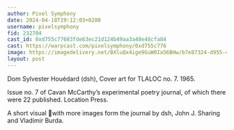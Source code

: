 ```yaml
---
author: Pixel Symphony
date: 2024-04-18T19:12:03+0200
username: pixelsymphony
fid: 232704
cast_id: 0xd755c77683fde63ec21d124b49aa3a48e48cfa84
cast: https://warpcast.com/pixelsymphony/0xd755c776
image: https://imagedelivery.net/BXluQx4ige9GuW0Ia56BHw/b7e87324-d955-4909-9efd-30e35d43aa00/original
layout: post
---
```

Dom Sylvester Houédard (dsh), Cover art for TLALOC no. 7. 1965.  
  
Issue no. 7 of Cavan McCarthy’s experimental poetry journal, of which there were 22 published. Location Press.  
  
A short visual 🧵with more images form the journal by dsh, John J. Sharing and Vladimir Burda.  

<img src='https://imagedelivery.net/BXluQx4ige9GuW0Ia56BHw/b7e87324-d955-4909-9efd-30e35d43aa00/original' alt='' referrerpolicy='no-referrer'/>